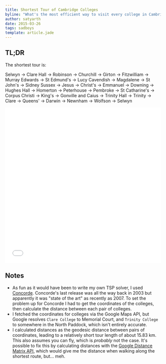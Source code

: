 ```yaml
---
title: Shortest Tour of Cambridge Colleges
byline: "What's the most efficient way to visit every college in Cambridge in a single tour? AKA the travelling salesman problem."
author: satyarth
date: 2015-03-26
tags: sadboys
template: article.jade
---
```


## TL;DR

The shortest tour is:

Selwyn → Clare Hall → Robinson → Churchill → Girton → Fitzwilliam → Murray Edwards → St Edmund's → Lucy Cavendish → Magdalene → St John's → Sidney Sussex → Jesus → Christ's → Emmanuel → Downing → Hughes Hall → Homerton → Peterhouse → Pembroke → St Catharine's → Corpus Christi → King's → Gonville and Caius → Trinity Hall → Trinity → Clare → Queens' → Darwin → Newnham → Wolfson → Selwyn

<iframe src="map.html" width="100%" height="500" marginwidth="0" marginheight="0" scrolling="no" frameborder="0"></iframe>

## Notes

* As fun as it would have been to write my own TSP solver, I used [Concorde](http://www.math.uwaterloo.ca/tsp/concorde/index.html). Concorde's last release was all the way back in 2003 but apparently it was "state of the art" as recently as 2007. To set the problem up for Concorde I had to get the coordinates of the colleges, then calculate the distance between each pair of colleges.
* I fetched the coordinates for colleges via the Google Maps API, but Google resolves `Clare College` to Memorial Court, and `Trinity College` to somewhere in the North Paddock, which isn't entirely accurate.
* I calculated distances as the geodesic distance between pairs of coordinates, leading to a relatively short tour length of about 15.83 km. This also assumes you can fly, which is *probably* not the case. It's possible to fix this by calculating distances with the [Google Distance Matrix API](https://developers.google.com/maps/documentation/distancematrix/), which would give me the distance when walking along the shortest route, but... meh.